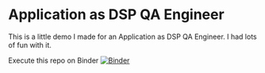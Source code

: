 # Application as DSP QA Engineer 
This is a little demo I made for an Application as DSP QA Engineer.
I had lots of fun with it. 

Execute this repo on Binder [![Binder](https://mybinder.org/badge_logo.svg)](https://mybinder.org/v2/gh/0xNyb/dsp_demo/HEAD)
